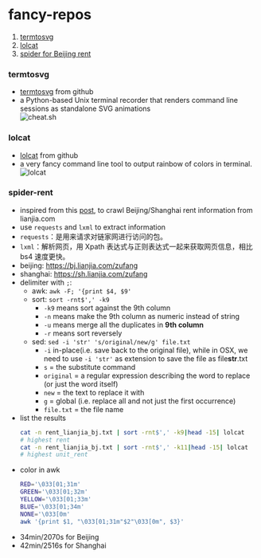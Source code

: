 # fancy-repos

1. [termtosvg](#termtosvg)
1. [lolcat](#lolcat)  
1. [spider for Beijing rent](#spider-rent)

### termtosvg
- [termtosvg](https://github.com/nbedos/termtosvg) from github  
- a Python-based Unix terminal recorder that renders command line sessions as standalone SVG animations  
![cheat.sh](https://cdn.rawgit.com/KaiboLiu/kaiboliu.github.io/231f16fe/images/svg_cheat.sh.svg "cheat.sh")

### lolcat
- [lolcat](https://github.com/busyloop/lolcat) from github  
- a very fancy command line tool to output rainbow of colors in terminal.   
![lolcat](https://cdn.rawgit.com/KaiboLiu/fancy-repos/eb9a3d74/img/svg_lolcat.svg "lolcat")
<!--
<img src="https://cdn.rawgit.com/KaiboLiu/fancy-repos/eb9a3d74/img/svg_lolcat.svg">
<img src="https://cdn.rawgit.com/KaiboLiu/kaiboliu.github.io/231f16fe/images/svg_cheat.sh.svg">
<img src="./img/svg_cheat.sh.svg" width="50%">
-->




### spider-rent
- inspired from this [post](http://bigdata.51cto.com/art/201808/582085.htm), to crawl Beijing/Shanghai rent information from lianjia.com
- use `requests` and `lxml` to extract information
- `requests`：是用来请求对链家网进行访问的包。
- `lxml`：解析网页，用 Xpath 表达式与正则表达式一起来获取网页信息，相比 bs4 速度更快。
- beijing: https://bj.lianjia.com/zufang
- shanghai: https://sh.lianjia.com/zufang
- delimiter with `;`:
	- awk: `awk -F; '{print $4, $9'`
	- sort: `sort -rnt$',' -k9`
		- `-k9` means sort against the 9th column
		- `-n` means make the 9th column as numeric instead of string
		- `-u` means merge all the duplicates in **9th column**
		- `-r` means sort reversely
	- sed: `sed -i 'str' 's/original/new/g' file.txt`
		- `-i` in-place(i.e. save back to the original file), while in OSX, we need to use `-i 'str'` as extension to save the file as file**str**.txt
		- `s` = the substitute command
		- `original` = a regular expression describing the word to replace (or just the word itself)
		- `new` = the text to replace it with
		- `g` = global (i.e. replace all and not just the first occurrence)
		- `file.txt` = the file name
- list the results
	```bash
	cat -n rent_lianjia_bj.txt | sort -rnt$',' -k9|head -15| lolcat
	# highest rent
	cat -n rent_lianjia_bj.txt | sort -rnt$',' -k11|head -15| lolcat
	# highest unit_rent
	```
- color in awk
	```bash
	RED='\033[01;31m'
	GREEN='\033[01;32m'
	YELLOW='\033[01;33m'
	BLUE='\033[01;34m'
	NONE='\033[0m'
	awk '{print $1, "\033[01;31m"$2"\033[0m", $3}'
	```
- 34min/2070s for Beijing
- 42min/2516s for Shanghai